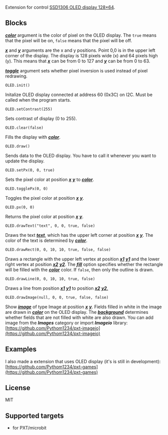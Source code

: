 Extension for control [SSD1306 OLED display 128×64](https://www.elecfreaks.com/learn-en/microbitOctopus/output/octopus_ef03155.html).

## Blocks
<ins>***color***</ins> argument is the color of pixel on the OLED display. The `true` means that the pixel will be on, `false` means that the pixel will be off.

<ins>***x***</ins> and <ins>***y***</ins> arguments are the x and y positions. Point 0,0 is in the upper left corner of the display. The display is 128 pixels wide (x) and 64 pixels high (y). This means that <ins>***x***</ins> can be from 0 to 127 and <ins>***y***</ins> can be from 0 to 63.

<ins>***toggle***</ins> argument sets whether pixel inversion is used instead of pixel redrawing.


```block
OLED.init()
```
Initalize OLED display connected at address 60 (0x3C) on I2C. Must be called when the program starts.


```block
OLED.setContrast(255)
```
Sets contrast of display (0 to 255).


```block
OLED.clear(false)
```
Fills the display with <ins>***color***</ins>.


```block
OLED.draw()
```
Sends data to the OLED display. You have to call it whenever you want to update the display.


```block
OLED.setPx(0, 0, true)
```
Sets the pixel color at position <ins>***x***</ins> <ins>***y***</ins> to <ins>***color***</ins>.


```block
OLED.togglePx(0, 0)
```
Toggles the pixel color at position <ins>***x***</ins> <ins>***y***</ins>.


```block
OLED.px(0, 0)
```
Returns the pixel color at position <ins>***x***</ins> <ins>***y***</ins>.


```block
OLED.drawText("text", 0, 0, true, false)
```
Draws the text <ins>***text***</ins>, which has the upper left corner at position <ins>***x***</ins> <ins>***y***</ins>. The color of the text is determined by <ins>***color***</ins>.


```block
OLED.drawRect(0, 0, 10, 10, true, false, false)
```
Draws a rectangle with the upper left vertex at position <ins>***x1***</ins> <ins>***y1***</ins> and the lower right vertex at position <ins>***x2***</ins> <ins>***y2***</ins>. The <ins>***fill***</ins> option specifies whether the rectangle will be filled with the <ins>***color***</ins> color. If `false`, then only the outline is drawn.


```block
OLED.drawLine(0, 0, 10, 10, true, false)
```
Draws a line from position <ins>***x1***</ins> <ins>***y1***</ins> to position <ins>***x2***</ins> <ins>***y2***.


```block
OLED.drawImage(null, 0, 0, true, false, false)
```
Show <ins>***image***</ins> of type Image at position <ins>***x***</ins> <ins>***y***</ins>. Fields filled in white in the image are drawn in <ins>***color***</ins> on the OLED display. The <ins>***background***</ins> determines whether fields that are not filled with white are also drawn. You can add image from the **_Images_** category or import **_Imageio_** library: [https://github.com/Pythom1234/pxt-imageio](https://github.com/Pythom1234/pxt-imageio)

## Examples
I also made a extension that uses OLED display (it's is still in development): [https://github.com/Pythom1234/pxt-games](https://github.com/Pythom1234/pxt-games)

## License
MIT

## Supported targets
* for PXT/microbit

